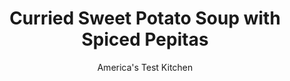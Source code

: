 ---
layout: ../../layouts/MarkdownPostLayout.astro
title: Curried Sweet Potato Soup with Spiced Pepitas
author: America's Test Kitchen
pubDate: 2023-03-15
description: "This sweet potato–based soup is spiced up with ginger, cayenne, and curry powder."
image_url: https://res.cloudinary.com/hksqkdlah/image/upload/ar_1:1,c_fill,dpr_2.0,f_auto,fl_lossy.progressive.strip_profile,g_faces:auto,q_auto:low,w_344/SFS_CurriedSweetPotatoSoupPepitas-15_arjngk
tags: ["Main Courses","Potatoes","Weeknight","Soups"]
calories: 2595
protein: 13
carbohydrates: 50
fats: 42
fiber: 10
ingredients: ["¼ cup, extra-virgin olive oil, divided","3½ teaspoons, curry powder, divided","3 , garlic cloves, minced, divided","1 tablespoon, grated fresh ginger, divided","4½ cups, water","2 pounds, sweet potatoes, peeled, halved lengthwise, and sliced ¼ inch thick","1 (14-ounce) can, coconut milk","½ cup, white miso","1 teaspoon, table salt, divided","⅓ cup, raw pepitas","⅛ teaspoon, cayenne pepper"]
serves: 4
time: "40 Minutes"
instructions: ["Heat 2 tablespoons oil in large saucepan over medium heat until shimmering. Add 1 tablespoon curry powder, 2 garlic cloves, and 2 teaspoons ginger and cook until fragrant, about 30 seconds. Add water, sweet potatoes, coconut milk, miso, and ¾ teaspoon salt and bring to simmer over high heat. Reduce heat to medium-low and simmer until potatoes are very tender, about 15 minutes.","Meanwhile, cook pepitas, cayenne, and remaining 2 tablespoons oil, ½ teaspoon curry powder, and ¼ teaspoon salt in 8-inch skillet over medium heat until pepitas are golden, 3 to 5 minutes. Stir in remaining garlic and ginger and cook until fragrant, about 30 seconds. Set aside.","Using immersion blender, blend soup until smooth, about 2 minutes. Serve soup drizzled with spiced oil and pepitas."]
nutrition: ["1178 mg Potassium, K","399 mg Phosphorus, P","132 mg Calcium, Ca","6 mg Iron, Fe","190 mg Magnesium, Mg","1527 mg Sodium, Na","3 mg Zinc, Zn","42 g Total lipid (fat)","2 mg Niacin","13 g Fatty acids, total monounsaturated","5 g Fatty acids, total polyunsaturated","7 mg Vitamin C, total ascorbic acid","22 g Fatty acids, total saturated","10 g Fiber, total dietary","52 µg Folate, food","11 g Sugars, total","24 µg Vitamin K (phylloquinone)","531 g Water","60 g Carbohydrate, by difference","52 µg Folate, DFE","13 g Protein","3 mg Vitamin E (alpha-tocopherol)","1610 µg Vitamin A, RAE","50 g Carbohydrates (net)","648 kcal Energy","2595 calories"]
notes: "Top with chopped fresh cilantro, if desired."
---